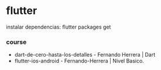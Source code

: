 # flutter
instalar dependencias: 
flutter packages get


### course
* dart-de-cero-hasta-los-detalles - Fernando Herrera | Dart
* flutter-ios-android             - Fernando-Herrera | Nivel Basico.